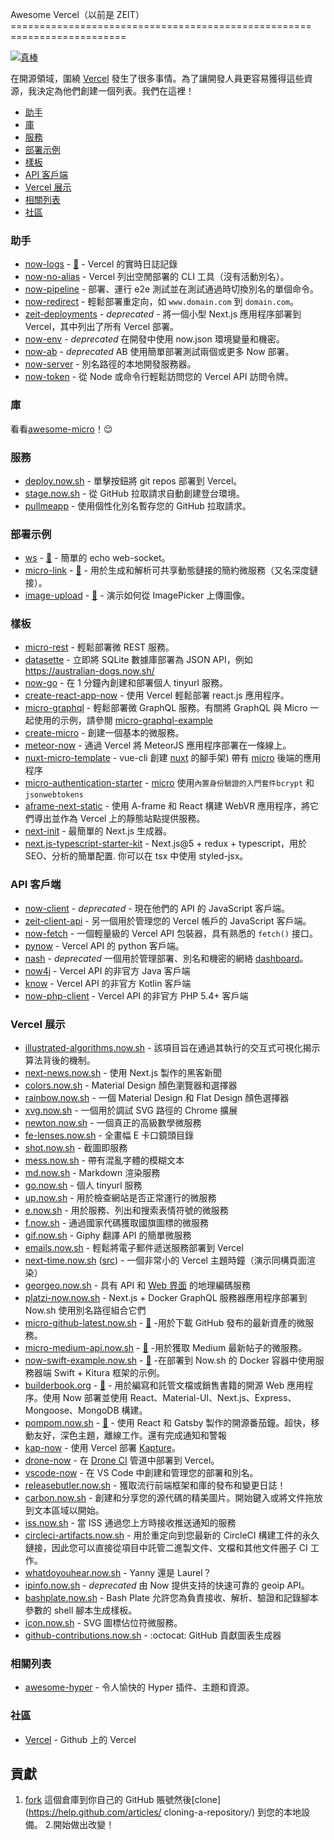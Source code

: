 [](#awesome-vercel-previously-zeit-)Awesome Vercel（以前是 ZEIT）
==================================================== ====================

[![真棒](https://cdn.rawgit.com/sindresorhus/awesome/d7305f38d29fed78fa85652e3a63e154dd8e8829/media/badge.svg)](https://github.com/sindresorhus/awesome)

在開源領域，圍繞 [Vercel](https://vercel.com) 發生了很多事情。為了讓開發人員更容易獲得這些資源，我決定為他們創建一個列表。我們在這裡！

* [助手](#helpers)
* [庫](#libraries)
* [服務](#services)
* [部署示例](#deployment-examples)
* [樣板](#boilerplates)
* [API 客戶端](#api-clients)
* [Vercel 展示](#Vercel-展示)
* [相關列表](#related-lists)
* [社區](#communities)

### [](#helpers)助手

* [now-logs](https://logs.now.sh) - [📖](https://github.com/berzniz/now-logs) - Vercel 的實時日誌記錄
* [now-no-alias](https://github.com/remy/now-no-alias) - Vercel 列出空閒部署的 CLI 工具（沒有活動別名）。
* [now-pipeline](https://github.com/bahmutov/now-pipeline) - 部署、運行 e2e 測試並在測試通過時切換別名的單個命令。
* [now-redirect](https://github.com/vdanchenkov/now-redirect) - 輕鬆部署重定向，如 `www.domain.com` 到 `domain.com`。
* [zeit-deployments](https://github.com/pranaygp/zeit-deployments) - _deprecated_ - 將一個小型 Next.js 應用程序部署到 Vercel，其中列出了所有 Vercel 部署。
* [now-env](https://github.com/sergiodxa/now-env) - _deprecated_ 在開發中使用 now.json 環境變量和機密。
* [now-ab](https://github.com/sergiodxa/now-ab) - _deprecated_ AB 使用簡單部署測試兩個或更多 Now 部署。
* [now-server](https://github.com/markmarijnissen/now-server) - 別名路徑的本地開發服務器。
* [now-token](https://github.com/shawnbot/now-token) - 從 Node 或命令行輕鬆訪問您的 Vercel API 訪問令牌。

### [](#libraries)庫

看看[awesome-micro](https://github.com/amio/awesome-micro)！😌

### [](#services)服務

* [deploy.now.sh](https://deploy.now.sh) - 單擊按鈕將 git repos 部署到 Vercel。
* [stage.now.sh](https://stage.now.sh) - 從 GitHub 拉取請求自動創建登台環境。
* [pullmeapp](https://github.com/ricardocasares/pullmeapp) - 使用個性化別名暫存您的 GitHub 拉取請求。

### [](#deployment-examples)部署示例

* [ws](https://ws.now.sh) - [📖](https://github.com/hemanth/ws-now) - 簡單的 echo web-socket。
* [micro-link](https://micro-link.now.sh) - [📖](https://github.com/xkawi/micro-link) - 用於生成和解析可共享動態鏈接的簡約微服務（又名深度鏈接）。
* [image-upload](https://getexponent.com/@community/image-upload-example) - [📖](https://github.com/exponentjs/image-upload-example) - 演示如何從 ImagePicker 上傳圖像。

### [](#boilerplates)樣板

* [micro-rest](https://github.com/hyperfuse/micro-rest) - 輕鬆部署微 REST 服務。
* [datasette](https://github.com/simonw/datasette) - 立即將 SQLite 數據庫部署為 JSON API，例如 https://australian-dogs.now.sh/
* [now-go](https://github.com/amio/now-go) - 在 1 分鐘內創建和部署個人 tinyurl 服務。
* [create-react-app-now](https://github.com/xkawi/create-react-app-now) - 使用 Vercel 輕鬆部署 react.js 應用程序。
* [micro-graphql](https://github.com/hyperfuse/micro-graphql) - 輕鬆部署微 GraphQL 服務。有關將 GraphQL 與 Micro 一起使用的示例，請參閱 [micro-graphql-example](https://www.github.com/timneutkens/micro-graphql)
* [create-micro](https://github.com/romuloalves/create-micro) - 創建一個基本的微服務。
* [meteor-now](https://github.com/mazlix/meteor-now) - 通過 Vercel 將 MeteorJS 應用程序部署在一條線上。
* [nuxt-micro-template](https://github.com/vuchl/nuxt-micro-template) - vue-cli 創建 [nuxt](https://github.com/nuxt/nuxt.js) 的腳手架) 帶有 [micro](https://github.com/zeit/micro) 後端的應用程序
* [micro-authentication-starter](https://github.com/littleStudent/micro-authentication-starter) - [micro](https://github.com/zeit/micro) 使用`內置身份驗證的入門套件bcrypt` 和 `jsonwebtokens`
* [aframe-next-static](https://github.com/michaltakac/aframe-next-static) - 使用 A-frame 和 React 構建 WebVR 應用程序，將它們導出並作為 Vercel 上的靜態站點提供服務。
* [next-init](https://www.npmjs.com/package/next-init) - 最簡單的 Next.js 生成器。
* [next.js-typescript-starter-kit](https://github.com/deptno/next.js-typescript-starter-kit) - Next.js@5 + redux + typescript，用於 SEO、分析的簡單配置. 你可以在 tsx 中使用 styled-jsx。

### [](#api-clients)API 客戶端

* [now-client](https://github.com/zeit/now-client) - _deprecated_ - 現在他們的 API 的 JavaScript 客戶端。
* [zeit-client-api](https://github.com/massless/zeit-client-api) - 另一個用於管理您的 Vercel 帳戶的 JavaScript 客戶端。
* [now-fetch](https://github.com/shawnbot/now-fetch) - 一個輕量級的 Vercel API 包裝器，具有熟悉的 `fetch()` 接口。
* [pynow](https://github.com/controversial/pynow) - Vercel API 的 python 客戶端。
* [nash](https://github.com/littleStudent/now_dashboard) - _deprecated_ 一個用於管理部署、別名和機密的網絡 [dashboard](https://nash.now.sh)。
* [now4j](https://github.com/rm3l/now4j) - Vercel API 的非官方 Java 客戶端
* [know](https://github.com/rm3l/know) - Vercel API 的非官方 Kotlin 客戶端
* [now-php-client](https://github.com/joecohens/now-php-client) - Vercel API 的非官方 PHP 5.4+ 客戶端

### [](#vercel-showcase)Vercel 展示

* [illustrated-algorithms.now.sh](https://illustrated-algorithms.now.sh/) - 該項目旨在通過其執行的交互式可視化揭示算法背後的機制。
* [next-news.now.sh](https://next-news.now.sh/) - 使用 Next.js 製作的黑客新聞
* [colors.now.sh](https://colors.now.sh/) - Material Design 顏色瀏覽器和選擇器
* [rainbow.now.sh](https://rainbow.now.sh) - 一個 Material Design 和 Flat Design 顏色選擇器
* [xvg.now.sh](https://xvg.now.sh/) - 一個用於調試 SVG 路徑的 Chrome 擴展
* [newton.now.sh](https://newton.now.sh/) - 一個真正的高級數學微服務
* [fe-lenses.now.sh](https://fe-lenses.now.sh/) - 全畫幅 E 卡口鏡頭目錄
* [shot.now.sh](https://shot.now.sh/) - 截圖即服務
* [mess.now.sh](https://mess.now.sh/) - 帶有混亂字體的模糊文本
* [md.now.sh](https://md.now.sh/) - Markdown 渲染服務
* [go.now.sh](https://go.now.sh) - 個人 tinyurl 服務
* [up.now.sh](https://up.now.sh/) - 用於檢查網站是否正常運行的微服務
* [e.now.sh](https://e.now.sh/) - 用於服務、列出和搜索表情符號的微服務
* [f.now.sh](https://f.now.sh/) - 通過國家代碼獲取國旗圖標的微服務
* [gif.now.sh](https://gif.now.sh) - Giphy 翻譯 API 的簡單微服務
* [emails.now.sh](https://emails.now.sh) - 輕鬆將電子郵件遞送服務部署到 Vercel
* [next-time.now.sh](https://next-time.now.sh) ([src](https://github.com/billymoon/next-time)) - 一個非常小的 Vercel 主題時鐘（演示同構頁面渲染）
* [georgeo.now.sh](https://github.com/rmpato/georgeo) - 具有 API 和 [Web 界面](https://georgeo.now.sh) 的地理編碼服務
* [platzi-now.now.sh](https://platzi-now.now.sh/) - Next.js + Docker GraphQL 服務器應用程序部署到 Now.sh 使用別名路徑組合它們
* [micro-github-latest.now.sh](https://micro-github-latest.now.sh/) - [📖](https://github.com/evenchange4/micro-github-latest) -用於下載 GitHub 發布的最新資產的微服務。
* [micro-medium-api.now.sh](https://micro-medium-api.now.sh/) - [📖](https://github.com/evenchange4/micro-medium-api) -用於獲取 Medium 最新帖子的微服務。
* [now-swift-example.now.sh](https://now-swift-example.now.sh/) - [📖](https://github.com/aranajhonny/now-swift-example) -在部署到 Now.sh 的 Docker 容器中使用服務器端 Swift + Kitura 框架的示例。
* [builderbook.org](https://builderbook.org/) - [📖](https://github.com/builderbook/builderbook) - 用於編寫和託管文檔或銷售書籍的開源 Web 應用程序。使用 Now 部署並使用 React、Material-UI、Next.js、Express、Mongoose、MongoDB 構建。
* [pompom.now.sh](https://pompom.now.sh/) - [📖](https://github.com/pantharshit00/pomodoro-gatsby) - 使用 React 和 Gatsby 製作的開源番茄鐘。超快，移動友好，深色主題，離線工作。還有完成通知和警報
* [kap-now](https://github.com/lucaperret/kap-now) - 使用 Vercel 部署 [Kapture](https://github.com/wulkano/kap)。
* [drone-now](https://github.com/lucaperret/drone-now) - 在 [Drone CI](https://drone.io) 管道中部署到 Vercel。
* [vscode-now](https://github.com/lucaperret/vscode-now) - 在 VS Code 中創建和管理您的部署和別名。
* [releasebutler.now.sh](https://releasebutler.now.sh/) - 獲取流行前端框架和庫的發布和變更日誌！
* [carbon.now.sh](https://carbon.now.sh/) - 創建和分享您的源代碼的精美圖片。開始鍵入或將文件拖放到文本區域以開始。
* [iss.now.sh](https://iss.now.sh) - 當 ISS 通過您上方時接收推送通知的服務
* [circleci-artifacts.now.sh](https://circleci-artifacts.now.sh/) - 用於重定向到您最新的 CircleCI 構建工件的永久鏈接，因此您可以直接從項目中託管二進製文件、文檔和其他文件圈子 CI 工作。
* [whatdoyouhear.now.sh](https://whatdoyouhear.now.sh) - Yanny 還是 Laurel？
* [ipinfo.no​​w.sh](https://github.com/GitSquared/ipapi) - _deprecated_ 由 Now 提供支持的快速可靠的 geoip API。
* [bashplate.now.sh](https://bashplate.now.sh) - Bash Plate 允許您為負責接收、解析、驗證和記錄腳本參數的 shell 腳本生成樣板。
* [icon.now.sh](https://icon.now.sh) - SVG 圖標佔位符微服務。
* [github-contributions.now.sh](https://github-contributions.now.sh) - :octocat: GitHub 貢獻圖表生成器

### [](#related-lists)相關列表

* [awesome-hyper](https://github.com/bnb/awesome-hyper) - 令人愉快的 Hyper 插件、主題和資源。

### [](#communities)社區

* [Vercel](https://github.com/zeit/now/discussions) - Github 上的 Vercel

[](#contribute)貢獻
-------------------------

1. [fork](https://help.github.com/articles/fork-a-repo/) 這個倉庫到你自己的 GitHub 賬號然後[clone](https://help.github.com/articles/ cloning-a-repository/) 到您的本地設備。
2.開始做出改變！